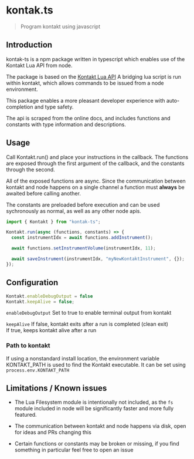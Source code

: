 # kontak.ts
> Program kontakt using javascript

## Introduction

kontak-ts is a npm package written in typescript which enables use of the Kontakt Lua API from node.

The package is based on the [Kontakt Lua API](https://native-instruments.com/ni-tech-manuals/kontakt-api-reference-manual/en/welcome-to-the-kontakt-lua-api-reference-manual) 
A bridging lua script is run within kontakt, which allows commands to be issued from a node environment. 

This package enables a more pleasant developer experience with auto-completion and type safety.

The api is scraped from the online docs, and includes functions and constants with type information and descriptions.


## Usage

Call Kontakt.run() and place your instructions in the callback. The functions are exposed through the first argument of the callback, and the constants through the second.

All of the exposed functions are async. Since the communication between kontakt and node happens on a single channel a function must **always** be awaited before calling another.

The constants are preloaded before execution and can be used sychronously as normal, as well as any other node apis.

```ts
import { Kontakt } from "kontak-ts";

Kontakt.run(async (functions, constants) => {
  const instrumentIdx = await functions.addInstrument();

  await functions.setInstrumentVolume(instrumentIdx, 11);

  await saveInstrument(instrumentIdx, "myNewKontaktInstrument", {});
});

```

## Configuration
  ```ts
  Kontakt.enableDebugOutput = false
  Kontakt.keepAlive = false;
  ```
  `enableDebugOutput`
  Set to true to enable terminal output from kontakt

  `keepAlive`
  If false, kontakt exits after a run is completed (clean exit)  
  If true, keeps kontakt alive after a run



### Path to kontakt
If using a nonstandard install location, the environment variable KONTAKT_PATH is used to find the Kontakt executable. It can be set using `process.env.KONTAKT_PATH`


## Limitations / Known issues

- The Lua Filesystem module is intentionally not included, as the `fs` module included in node will be significantly faster and more fully featured.

- The communication between kontakt and node happens via disk, open for ideas and PRs changing this

- Certain functions or constants may be broken or missing, if you find something in particular feel free to open an issue 